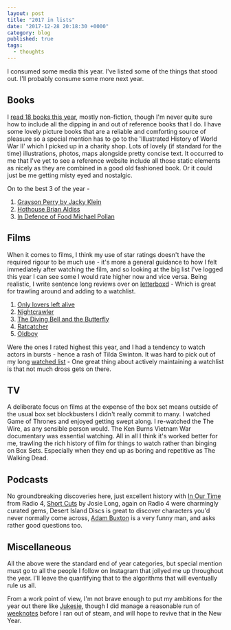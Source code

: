 ```yaml
---
layout: post
title: "2017 in lists"
date: "2017-12-28 20:18:30 +0000"
category: blog
published: true
tags:
  - thoughts
---
```


I consumed some media this year. I've listed some of the things that stood out. I'll probably consume some more next year.

## Books

I [read 18 books this year][books], mostly non-fiction, though I'm never quite sure how to include all the dipping in and out of reference books that I do. I have some lovely picture books that are a reliable and comforting source of pleasure so a special mention has to go to the 'Illustrated History of World War II' which I picked up in a charity shop. Lots of lovely (if standard for the time) illustrations, photos, maps alongside pretty concise text. It occurred to me that I've yet to see a reference website include all those static elements as nicely as they are combined in a good old fashioned book. Or it could just be me getting misty eyed and nostalgic.

On to the best 3 of the year -

1. [Grayson Perry by Jacky Klein][grayson]
2. [Hothouse Brian Aldiss][aldiss]
3. [In Defence of Food Michael Pollan][pollan]

## Films

When it comes to films, I think my use of star ratings doesn't have the required rigour to be much use - it's more a general guidance to how I felt immediately after watching the film, and so looking at the big list I've logged this year I can see some I would rate higher now and vice versa. Being realistic, I write sentence long reviews over on [letterboxd][letterboxd] - Which is great for trawling around and adding to a watchlist.

1. [Only lovers left alive][lovers]
2. [Nightcrawler][night]
3. [The Diving Bell and the Butterfly][bell]
4. [Ratcatcher][rat]
5. [Oldboy][oldboy]

Were the ones I rated highest this year, and I had a tendency to watch actors in bursts - hence a rash of Tilda Swinton. It was hard to pick out of my long [watched list][watched] - One great thing about actively maintaining a watchlist is that not much dross gets on there.

## TV

A deliberate focus on films at the expense of the box set means outside of the usual box set blockbusters I didn't really commit to many. I watched Game of Thrones and enjoyed getting swept along. I re-watched the The Wire, as any sensible person would. The Ken Burns Vietnam War documentary was essential watching. All in all I think it's worked better for me, trawling the rich history of film for things to watch rather than binging on Box Sets. Especially when they end up as boring and repetitive as The Walking Dead.

## Podcasts

No groundbreaking discoveries here, just excellent history with [In Our Time][time] from Radio 4, [Short Cuts][cuts] by Josie Long, again on Radio 4 were charmingly curated gems, Desert Island Discs is great to discover characters you'd never normally come across, [Adam Buxton][buxton] is a very funny man, and asks rather good questions too.

## Miscellaneous

All the above were the standard end of year categories, but special mention must go to all the people I follow on Instagram that jollyed me up throughout the year. I'll leave the quantifying that to the algorithms that will eventually rule us all.

From a work point of view, I'm not brave enough to put my ambitions for the year out there like [Jukesie][ambitions], though I did manage a reasonable run of [weeknotes][weeknotes] before I ran out of steam, and will hope to revive that in the New Year.


[books]: /reading/
[letterboxd]: https://letterboxd.com/
[watched]: /watched/
[time]: http://www.bbc.co.uk/programmes/b006qykl/episodes/downloads
[cuts]: http://www.bbc.co.uk/programmes/b01mk3f8
[buxton]: http://adam-buxton.co.uk/podcasts
[grayson]: http://amzn.to/2wXX8JJ
[aldiss]: http://amzn.to/2tZZ4Pz
[pollan]: http://amzn.to/2E8Tlg4
[lovers]: https://letterboxd.com/film/only-lovers-left-alive/
[night]: https://letterboxd.com/film/nightcrawler/
[bell]: https://letterboxd.com/film/the-diving-bell-and-the-butterfly/
[rat]: https://letterboxd.com/film/ratcatcher/
[oldboy]: https://letterboxd.com/film/oldboy/
[ambitions]: https://medium.com/@jukesie/2018-ambitions-ad2cb541c742
[weeknotes]: /weeknotes
